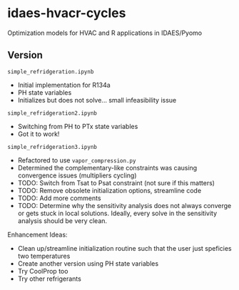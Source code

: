 # idaes-hvacr-cycles
Optimization models for HVAC and R applications in IDAES/Pyomo

## Version

`simple_refridgeration.ipynb`
* Initial implementation for R134a
* PH state variables
* Initializes but does not solve... small infeasibility issue

`simple_refridgeration2.ipynb`
* Switching from PH to PTx state variables
* Got it to work!

`simple_refridgeration3.ipynb`
* Refactored to use `vapor_compression.py`
* Determined the complementary-like constraints was causing convergence issues (multipliers cycling)
* TODO: Switch from Tsat to Psat constraint (not sure if this matters)
* TODO: Remove obsolete initialization options, streamline code
* TODO: Add more comments
* TODO: Determine why the sensitivity analysis does not always converge or gets stuck in local solutions. Ideally, every solve in the sensitivity analysis should be very clean.


Enhancement Ideas:
* Clean up/streamline initialization routine such that the user just speficies two temperatures
* Create another version using PH state variables
* Try CoolProp too
* Try other refrigerants